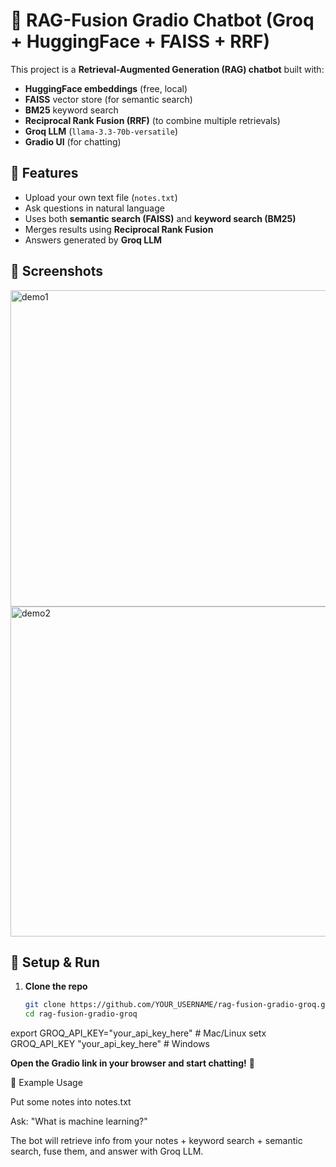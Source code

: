 # 🧠 RAG-Fusion Gradio Chatbot (Groq + HuggingFace + FAISS + RRF)

This project is a **Retrieval-Augmented Generation (RAG) chatbot** built with:
- **HuggingFace embeddings** (free, local)
- **FAISS** vector store (for semantic search)
- **BM25** keyword search
- **Reciprocal Rank Fusion (RRF)** (to combine multiple retrievals)
- **Groq LLM** (`llama-3.3-70b-versatile`)
- **Gradio UI** (for chatting)

## 🚀 Features
- Upload your own text file (`notes.txt`)
- Ask questions in natural language
- Uses both **semantic search (FAISS)** and **keyword search (BM25)**
- Merges results using **Reciprocal Rank Fusion**
- Answers generated by **Groq LLM**

## 📸 Screenshots

<img width="852" height="506" alt="demo1" src="https://github.com/user-attachments/assets/f8646b01-5027-4092-b358-8f6896fc7a3c" />

<img width="917" height="528" alt="demo2" src="https://github.com/user-attachments/assets/fef1da4c-520e-4130-a0c0-ebebdaafc571" />

## 🔧 Setup & Run

1. **Clone the repo**
   ```bash
   git clone https://github.com/YOUR_USERNAME/rag-fusion-gradio-groq.git
   cd rag-fusion-gradio-groq
   
export GROQ_API_KEY="your_api_key_here"   # Mac/Linux
setx GROQ_API_KEY "your_api_key_here"     # Windows

**Open the Gradio link in your browser and start chatting!** 🎉

📝 Example Usage

Put some notes into notes.txt

Ask: "What is machine learning?"

The bot will retrieve info from your notes + keyword search + semantic search, fuse them, and answer with Groq LLM.
